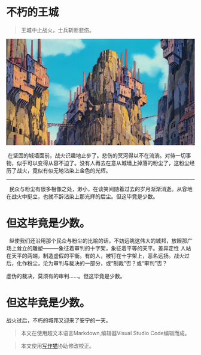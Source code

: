 # 不朽的王城

>王城中止战火，士兵斩断悲伤。 
 
![avatar](/img1/dYOkqK.png)


 
 在坚固的城墙面前，战火识趣地止步了。悲伤的冥河得以不在流淌。对待一切事物，似乎可以变得从容不迫了。没有人再去在意从城墙上掉落的粉尘了，这粉尘经历了战火，竟似有似无地沾染上金色的光辉。

---

  民众与粉尘有很多相像之处，渺小，在谈笑间随着过去的岁月渐渐消逝。从容地在战火中挺立，也就不辞沾染上那光辉的后尘。但这毕竟是少数。

# 但这毕竟是少数。

  纵使我们还沿用那个民众与粉尘的比喻的话，不妨远眺这伟大的城邦，放眼那广场上耸立的雕塑———象征着审判的十字架，象征着平等的天平。差异定性
人站在天平的两端，制造虚假的平衡。有的人，被钉在十字架上，恶名远扬。战火过后，化作粉尘，沦为审判与裁决的一部分，或“制裁”否？或“审判”否？

虚伪的裁决，莫须有的审判……。但这毕竟是少数。

# 但这毕竟是少数。



战火过后，不朽的城邦又迎来了安宁的一天。


> 本文在使用超文本语言Markdown,编辑器Visual Studio Code编辑而成。

> 本文使用[写作猫](https://xiezuocat.com)协助修改校正。
